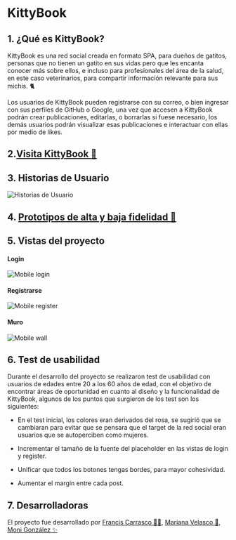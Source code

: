 # KittyBook

## 1. ¿Qué es KittyBook?

KittyBook es una red social creada en formato SPA, para dueños de gatitos, personas que no tienen un gatito en sus vidas pero que les encanta conocer más sobre ellos, e incluso para profesionales del área de la salud, en este caso veterinarios, para compartir información relevante para sus michis. 🐈

Los usuarios de KittyBook pueden registrarse con su correo, o bien ingresar con sus perfiles de GitHub o Google, una vez que accesen a KittyBook podrán crear publicaciones, editarlas, o borrarlas si fuese necesario, los demás usuarios podrán visualizar esas publicaciones e interactuar con ellas por medio de likes.

## 2.[Visita KittyBook 💛](https://sn9-kittybook.firebaseapp.com/)

## 3. Historias de Usuario

![Historias de Usuario](https://res.cloudinary.com/dslzbcaxd/image/upload/v1684246003/Pink_Illustrations_How_To_Boost_Mood_Sticky_Notes_Instagram_Post_l0iqeg.png)

## 4. [Prototipos de alta y baja fidelidad 🎨](https://www.figma.com/file/vBRXxjVNpoNFhA4s3L1E4M/KittyBook?type=design&node-id=0%3A1&t=49SmiG5S2FLQM7oJ-1)

## 5. Vistas del proyecto

#### Login

![Mobile login](https://user-images.githubusercontent.com/110297/135544666-4efa54f1-4ff6-4c4c-b398-6df04ef56117.jpg)

#### Registrarse

![Mobile register](https://user-images.githubusercontent.com/110297/135544666-4efa54f1-4ff6-4c4c-b398-6df04ef56117.jpg)

#### Muro

![Mobile wall](https://user-images.githubusercontent.com/110297/135544666-4efa54f1-4ff6-4c4c-b398-6df04ef56117.jpg)

## 6. Test de usabilidad

Durante el desarrollo del proyecto se realizaron test de usabilidad con usuarios de edades entre 20 a los 60 años de edad, con el objetivo de encontrar áreas de oportunidad en cuanto al diseño y la funcionalidad de KittyBook, algunos de los puntos que surgieron de los test son los siguientes:

* En el test inicial, los colores eran derivados del rosa, se sugirió que se cambiaran para evitar que se pensara que el target de la red social eran usuarios que se autoperciben como mujeres.

* Incrementar el tamaño de la fuente del placeholder en las vistas de login y register.

* Unificar que todos los botones tengas bordes, para mayor cohesividad.

* Aumentar el margin entre cada post.

## 7. Desarrolladoras

El proyecto fue desarrollado por [Francis Carrasco 🫶🏻](https://github.com/FrancisCG97), [Mariana Velasco 🌸](https://github.com/ZMVelasco), [Moni González ✨](https://github.com/moniglz)

